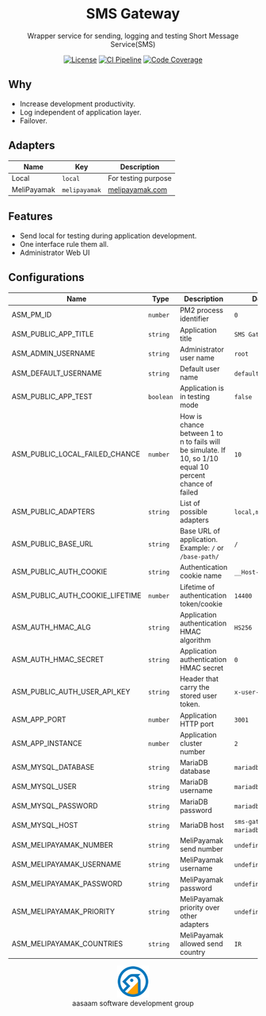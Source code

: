 <div align="center">
  <h1>
  	SMS Gateway
  </h1>
  <p>
  	Wrapper service for sending, logging and testing Short Message Service(SMS)
  </p>
  <p>
    <!-- github -->
    <a href="https://github.com/aasaam/sms-gateway/blob/main/LICENSE"><img alt="License" src="https://img.shields.io/github/license/aasaam/sms-gateway"></a>
    <!-- gitlab -->
    <a href="https://gitlab.com/aasaam/sms-gateway/-/pipelines"><img alt="CI Pipeline" src="https://gitlab.com/aasaam/sms-gateway/badges/master/pipeline.svg"></a>
    <a href="https://gitlab.com/aasaam/sms-gateway/"><img alt="Code Coverage" src="https://gitlab.com/aasaam/sms-gateway/badges/master/coverage.svg"></a>
  </p>
</div>

## Why

- Increase development productivity.
- Log independent of application layer.
- Failover.

## Adapters

| Name        | Key           | Description                                     |
| ----------- | ------------- | ----------------------------------------------- |
| Local       | `local`       | For testing purpose                             |
| MeliPayamak | `melipayamak` | [melipayamak.com](https://www.melipayamak.com/) |

## Features

- Send local for testing during application development.
- One interface rule them all.
- Administrator Web UI

## Configurations

| Name                            | Type      | Description                                                                                              | Default               |
| ------------------------------- | --------- | -------------------------------------------------------------------------------------------------------- | --------------------- |
| ASM_PM_ID                       | `number`  | PM2 process identifier                                                                                   | `0`                   |
| ASM_PUBLIC_APP_TITLE            | `string`  | Application title                                                                                        | `SMS Gateway`         |
| ASM_ADMIN_USERNAME              | `string`  | Administrator user name                                                                                  | `root`                |
| ASM_DEFAULT_USERNAME            | `string`  | Default user name                                                                                        | `default`             |
| ASM_PUBLIC_APP_TEST             | `boolean` | Application is in testing mode                                                                           | `false`               |
| ASM_PUBLIC_LOCAL_FAILED_CHANCE  | `number`  | How is chance between 1 to n to fails will be simulate. If 10, so 1/10 equal 10 percent chance of failed | `10`                  |
| ASM_PUBLIC_ADAPTERS             | `string`  | List of possible adapters                                                                                | `local,melipayamak`   |
| ASM_PUBLIC_BASE_URL             | `string`  | Base URL of application. Example: `/` or `/base-path/`                                                   | `/`                   |
| ASM_PUBLIC_AUTH_COOKIE          | `string`  | Authentication cookie name                                                                               | `__Host-AuthToken`    |
| ASM_PUBLIC_AUTH_COOKIE_LIFETIME | `number`  | Lifetime of authentication token/cookie                                                                  | `14400`               |
| ASM_AUTH_HMAC_ALG               | `string`  | Application authentication HMAC algorithm                                                                | `HS256`               |
| ASM_AUTH_HMAC_SECRET            | `string`  | Application authentication HMAC secret                                                                   | `0`                   |
| ASM_PUBLIC_AUTH_USER_API_KEY    | `string`  | Header that carry the stored user token.                                                                 | `x-user-api-key`      |
| ASM_APP_PORT                    | `number`  | Application HTTP port                                                                                    | `3001`                |
| ASM_APP_INSTANCE                | `number`  | Application cluster number                                                                               | `2`                   |
| ASM_MYSQL_DATABASE              | `string`  | MariaDB database                                                                                         | `mariadb-db`          |
| ASM_MYSQL_USER                  | `string`  | MariaDB username                                                                                         | `mariadb-user`        |
| ASM_MYSQL_PASSWORD              | `string`  | MariaDB password                                                                                         | `mariadb-password`    |
| ASM_MYSQL_HOST                  | `string`  | MariaDB host                                                                                             | `sms-gateway-mariadb` |
| ASM_MELIPAYAMAK_NUMBER          | `string`  | MeliPayamak send number                                                                                  | `undefined`           |
| ASM_MELIPAYAMAK_USERNAME        | `string`  | MeliPayamak username                                                                                     | `undefined`           |
| ASM_MELIPAYAMAK_PASSWORD        | `string`  | MeliPayamak password                                                                                     | `undefined`           |
| ASM_MELIPAYAMAK_PRIORITY        | `string`  | MeliPayamak priority over other adapters                                                                 | `undefined`           |
| ASM_MELIPAYAMAK_COUNTRIES       | `string`  | MeliPayamak allowed send country                                                                         | `IR`                  |

<div>
  <p align="center">
    <img alt="aasaam software development group" width="64" src="https://raw.githubusercontent.com/aasaam/information/master/logo/aasaam.svg">
    <br />
    aasaam software development group
  </p>
</div>
